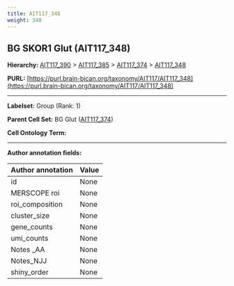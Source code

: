 ```yaml
---
title: AIT117_348
weight: 348
---
```

## BG SKOR1 Glut (AIT117_348)
<b>Hierarchy: </b>
[AIT117_390](../AIT117_390) >
[AIT117_385](../AIT117_385) >
[AIT117_374](../AIT117_374) >
[AIT117_348](../AIT117_348)

**PURL:** [https://purl.brain-bican.org/taxonomy/AIT117/AIT117_348](https://purl.brain-bican.org/taxonomy/AIT117/AIT117_348)

---


**Labelset:** Group (Rank: 1)

**Parent Cell Set:** BG Glut ([AIT117_374](../AIT117_374))



**Cell Ontology Term:** 

[MARKER GENES.]: #


---

[TRANSFERRED ANNOTATIONS.]: #


[AUTHOR ANNOTATION FIELDS.]: #


**Author annotation fields:**

| Author annotation | Value |
|-------------------|-------|
|id|None|
|MERSCOPE roi|None|
|roi_composition|None|
|cluster_size|None|
|gene_counts|None|
|umi_counts|None|
|Notes _AA|None|
|Notes_NJJ|None|
|shiny_order|None|
